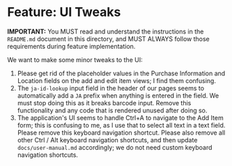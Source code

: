 # Feature: UI Tweaks

**IMPORTANT:** You MUST read and understand the instructions in the `README.md` document in this directory, and MUST ALWAYS follow those requirements during feature implementation.

We want to make some minor tweaks to the UI:

1. Please get rid of the placeholder values in the Purchase Information and Location fields on the add and edit item views; I find them confusing.
2. The `ja-id-lookup` input field in the header of our pages seems to automatically add a `JA` prefix when anything is entered in the field. We must stop doing this as it breaks barcode input. Remove this functionality and any code that is rendered unused after doing so.
3. The application's UI seems to handle Ctrl+A to navigate to the Add Item form; this is confusing to me, as I use that to select all text in a text field. Please remove this keyboard navigation shortcut. Please also remove all other Ctrl / Alt keyboard navigation shortcuts, and then update `docs/user-manual.md` accordingly; we do not need custom keyboard navigation shortcuts.
